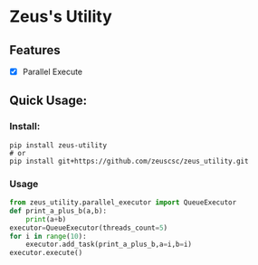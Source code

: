 # Zeus's Utility

## Features
- [x] Parallel Execute

## Quick Usage:
### Install:
```shell
pip install zeus-utility
# or 
pip install git+https://github.com/zeuscsc/zeus_utility.git
```
### Usage
```python
from zeus_utility.parallel_executor import QueueExecutor
def print_a_plus_b(a,b):
    print(a+b)
executor=QueueExecutor(threads_count=5)
for i in range(10):
    executor.add_task(print_a_plus_b,a=i,b=i)
executor.execute()
```